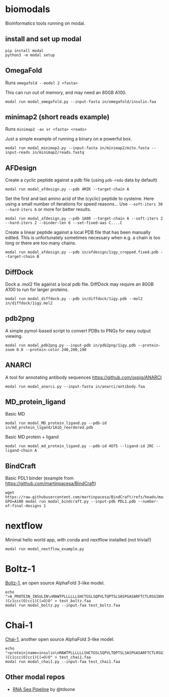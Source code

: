 # biomodals
Bioinformatics tools running on modal.

## install and set up modal
```
pip install modal
python3 -m modal setup
```

## OmegaFold

Runs `omegafold --model 2 <fasta>`

This can run out of memory, and may need an 80GB A100. 

```
modal run modal_omegafold.py --input-fasta in/omegafold/insulin.faa
```

## minimap2 (short reads example)

Runs `minimap2 -ax sr <fasta> <reads>`

Just a simple example of running a binary on a powerful box.

```
modal run modal_minimap2.py --input-fasta in/minimap2/mito.fasta --input-reads in/minimap2/reads.fastq
```

## AFDesign

Create a cyclic peptide against a pdb file (using `pdb-redo` data by default)

```
modal run modal_afdesign.py --pdb 4MZK --target-chain A
```

Set the first and last amino acid of the (cyclic) peptide to cysteine.
Here using a small number of iterations for speed reasons...
Use `--soft-iters 30` `--hard-iters 6` or more for better results.

```
modal run modal_afdesign.py --pdb 1A00 --target-chain A --soft-iters 2 --hard-iters 2 --binder-len 6 --set-fixed-aas C....C
```

Create a linear peptide against a local PDB file that has been manually edited.
This is unfortunately sometimes necessary when e.g. a chain is too long or there are too many chains.

```
modal run modal_afdesign.py --pdb in/afdesign/1igy_cropped.fixed.pdb --target-chain B
```

## DiffDock

Dock a .mol2 file against a local pdb file.
DiffDock may require an 80GB A100 to run for larger proteins.

```
modal run modal_diffdock.py --pdb in/diffdock/1igy.pdb --mol2 in/diffdock/1igy.mol2
```

## pdb2png

A simple pymol-based script to convert PDBs to PNGs for easy output viewing.

```
modal run modal_pdb2png.py --input-pdb in/pdb2png/1igy.pdb --protein-zoom 0.8 --protein-color 240,200,190
```

## ANARCI
A tool for annotating antibody sequences https://github.com/oxpig/ANARCI

```
modal run modal_anarci.py --input-fasta in/anarci/antibody.faa
```

## MD_protein_ligand
Basic MD
```
modal run modal_MD_protein_ligand.py --pdb-id in/md_protein_ligand/1A1O_reordered.pdb
```

Basic MD protein + ligand
```
modal run modal_md_protein_ligand.py --pdb-id 4O75 --ligand-id 2RC --ligand-chain A
```

## BindCraft

Basic PDL1 binder (example from https://github.com/martinpacesa/BindCraft)
```
wget https://raw.githubusercontent.com/martinpacesa/BindCraft/refs/heads/main/example/PDL1.pdb
GPU=A100 modal run modal_bindcraft.py --input-pdb PDL1.pdb --number-of-final-designs 1
```

# nextflow
Minimal hello world app, with conda and nextflow installed (not trivial!)
```
modal run modal_nextflow_example.py
```

# Boltz-1
[Boltz-1](https://github.com/jwohlwend/boltz), an open source AlphaFold 3-like model.
```
echo ">A_PROTEIN_INSULIN\nMAWTPLLLLLLSHCTGSLSQPVLTQPTSLSASPGASARFTCTLRSGINVGTYRIYWYQQKPGSLPRYLLRYKSDSDKQGSGVPSRFSGSKDASTNAGLLLISGLQSEDEADYYCAIWYSSTS\n>B|RNA|\nACUGACUGGAAGUCCCCCGUAGUACCCGACG\n>C|smiles\nN[C@@H](Cc1ccc(O)cc1)C(=O)O" > test_boltz.faa
modal run modal_boltz.py --input-faa test_boltz.faa
```

# Chai-1
[Chai-1](https://github.com/chaidiscovery/chai-lab), another open source AlphaFold 3-like model.
```
echo ">protein|name=insulin\nMAWTPLLLLLLSHCTGSLSQPVLTQPTSLSASPGASARFTCTLRSGINVGTYRIYWYQQKPGSLPRYLLRYKSDSDKQGSGVPSRFSGSKDASTNAGLLLISGLQSEDEADYYCAIWYSSTS\n>RNA|name=rna\nACUGACUGGAAGUCCCCCGUAGUACCCGACG\n>ligand|name=caffeine\nN[C@@H](Cc1ccc(O)cc1)C(=O)O" > test_chai1.faa
modal run modal_chai1.py --input-faa test_chai1.faa
```

## Other modal repos

- [RNA Seq Pipeline](https://github.com/tdsone/modal-rna-seq-pipeline) by @tdsone
